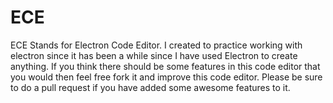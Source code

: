 # ECE

ECE Stands for Electron Code Editor. I created to practice working with electron since it has been a while since I have used Electron to create anything. If you think there should be some features in this code editor that you would then feel free fork it and improve this code editor. Please be sure to do a pull request if you have added some awesome features to it.
